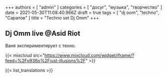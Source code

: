 +++
authors = [ "admin" ]
categories = [ "досуг", "музыка", "творчество" ]
date = 2021-05-30T11:08:40.966Z
draft = true
tags = [ "dj oom", "techno", "Саратов" ]
title = "Techno set Dj Omm"
+++
## Dj Omm live @Asid Riot

Ваня экспериментирует с техно.

{{< mixcloud src="https://www.mixcloud.com/widget/iframe/?feed=%2Fo936o%2Fjust-illusions%2F" >}}

{{< list_translations  >}}